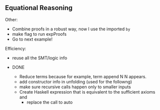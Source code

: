 Equational Reasoning 
--------------------
Other: 
  - Combine proofs in a robust way, now I use the imported `by`
  - make flag to run expProofs
  - Go to next example!


Efficiency: 
  - reuse all the SMT/logic info



- DONE  
  - Reduce terms because for example, term append N N appears. 
  - add constructor info in unfolding (used for the followng)
  - make sure recursive calls happen only to smaller inputs
  - Create Haskell expression that is equivalent to the sufficient axioms and 
      - replace the call to auto
 
